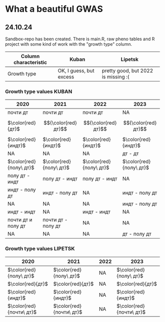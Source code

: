 # What a beautiful GWAS

## 24.10.24

Sandbox-repo has been created. There is main.R, raw pheno tables and R project with some kind of work with the "growth type" column.

| Column characteristic | Kuban | Lipetsk |
| --------------------- | ----- | --------|
| Growth type | OK, I guess, but excess | pretty good, but 2022 is missing :( |

### Growth type values KUBAN

| 2020 | 2021 | 2022 | 2023 |
| ---- | ---- | ---- | ---- |
| почти дт | почти дт | почти дт | NA |
| $\color{red}{дт}$ | $${\color{red}дт}$$ | $${\color{red}дт}$$ | $${\color{red}дт}$$ |
| $\color{red}{индт}$ | $\color{red}{индт}$ | $\color{red}{индт}$ | $\color{red}{индт}$ |
| NA | NA | NA | дт - дт |
| $\color{red}{полу\ дт}$ | $\color{red}{полу\ дт}$ | $\color{red}{полу\ дт}$ | $\color{red}{полу\ дт}$ |
| полу дт - индт | полу дт - индт | полу дт - индт | NA |
| индт - полу дт | индт - полу дт | NA | индт - полу дт |
| NA | NA | NA | индт - полу дт |
| индт - индт | NA | индт - индт | NA |
| почти дт и полу дт | почти дт - полу дт | NA | NA |
| NA | NA | NA | дт - полу дт |

### Growth type values LIPETSK

| 2020 | 2021 | 2022 | 2023 |
| ---- | ---- | ---- | ---- |
| $\color{red}{полу\ дт}$ | $\color{red}{полу\ дт}$ | NA | $\color{red}{полу\ дт}$ |
| $\color{red}{дт}$ | $\color{red}{дт}$ | NA | $\color{red}{дт}$ |
| $\color{red}{индт}$ | $\color{red}{индт}$ | NA | $\color{red}{индт}$ |
| $\color{red}{почти\ дт}$ | $\color{red}{почти\ дт}$ | NA | $\color{red}{почти\ дт}$ |
